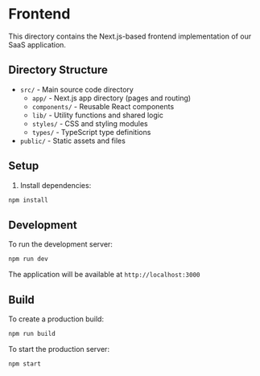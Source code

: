 # Frontend

This directory contains the Next.js-based frontend implementation of our SaaS application.

## Directory Structure

- `src/` - Main source code directory
  - `app/` - Next.js app directory (pages and routing)
  - `components/` - Reusable React components
  - `lib/` - Utility functions and shared logic
  - `styles/` - CSS and styling modules
  - `types/` - TypeScript type definitions
- `public/` - Static assets and files

## Setup

1. Install dependencies:

```bash
npm install
```

## Development

To run the development server:

```bash
npm run dev
```

The application will be available at `http://localhost:3000`

## Build

To create a production build:

```bash
npm run build
```

To start the production server:

```bash
npm start
```
